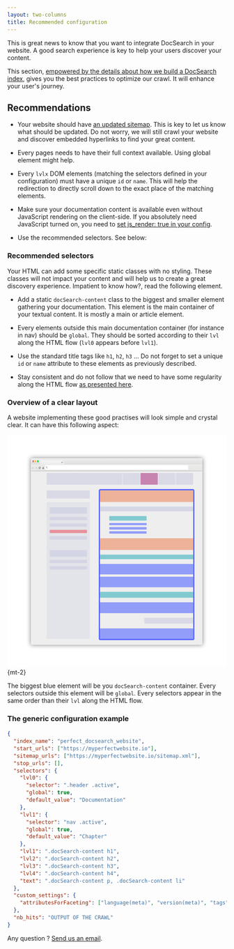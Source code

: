 ```yaml
---
layout: two-columns
title: Recommended configuration
---
```


This is great news to know that you want to integrate DocSearch in your website.
A good search experience is key to help your users discover your content.

This section, [empowered by the details about how we build a DocSearch
index][1], gives you the best practices to optimize our crawl. It will enhance
your user's journey.

## Recommendations

- Your website should have [an updated sitemap][2]. This is key to let us know
  what should be updated. Do not worry, we will still crawl your website and
  discover embedded hyperlinks to find your great content.

- Every pages needs to have their full context available. Using global element
  might help.

- Every `lvlx` DOM elements (matching the selectors defined in your
  configuration) must have a unique `id` or `name`. This will help the
  redirection to directly scroll down to the exact place of the matching
  elements.

- Make sure your documentation content is available even without JavaScript
  rendering on the client-side. If you absolutely need JavaScript turned on, you
  need to [set js_render: true in your config][4].

- Use the recommended selectors. See below:

### Recommended selectors

Your HTML can add some specific static classes with no styling. These classes
will not impact your content and will help us to create a great discovery
experience. Impatient to know how?, read the following element.

- Add a static `docSearch-content` class to the biggest and smaller element
  gathering your documentation. This element is the main container of your
  textual content. It is mostly a main or article element.

- Every elements outside this main documentation container (for instance in nav)
  should be `global`. They should be sorted according to their `lvl` along the
  HTML flow (`lvl0` appears before `lvl1`).

- Use the standard title tags like `h1`, `h2`, `h3` ... Do not forget to set a
  unique `id` or `name` attribute to these elements as previously described.

- Stay consistent and do not follow that we need to have some regularity along
  the HTML flow [as presented here][5].

### Overview of a clear layout

A website implementing these good practises will look simple and crystal clear.
It can have this following aspect:

![Recommended layout for your page][6] {mt-2}

The biggest blue element will be you `docSearch-content` container. Every
selectors outside this element will be `global`. Every selectors appear in the
same order than their `lvl` along the HTML flow.

### The generic configuration example

```json
{
  "index_name": "perfect_docsearch_website",
  "start_urls": ["https://myperfectwebsite.io"],
  "sitemap_urls": ["https://myperfectwebsite.io/sitemap.xml"],
  "stop_urls": [],
  "selectors": {
    "lvl0": {
      "selector": ".header .active",
      "global": true,
      "default_value": "Documentation"
    },
    "lvl1": {
      "selector": "nav .active",
      "global": true,
      "default_value": "Chapter"
    },
    "lvl1": ".docSearch-content h1",
    "lvl2": ".docSearch-content h2",
    "lvl3": ".docSearch-content h3",
    "lvl4": ".docSearch-content h4",
    "text": ".docSearch-content p, .docSearch-content li"
  },
  "custom_settings": {
    "attributesForFaceting": ["language(meta)", "version(meta)", "tags"]
  },
  "nb_hits": "OUTPUT OF THE CRAWL"
}
```

Any question ? [Send us an email][7].

[1]: ./how-do-we-build-an-index.html
[2]: https://www.sitemaps.org/
[3]: ./config-file.html#js_render-optional
[4]: https://developer.mozilla.org/en-US/docs/Web/HTML/Element/meta
[5]: ./config-file.html
[6]: ./assets/proper_layout.png
[7]: mailto:docsearch@algolia.com
